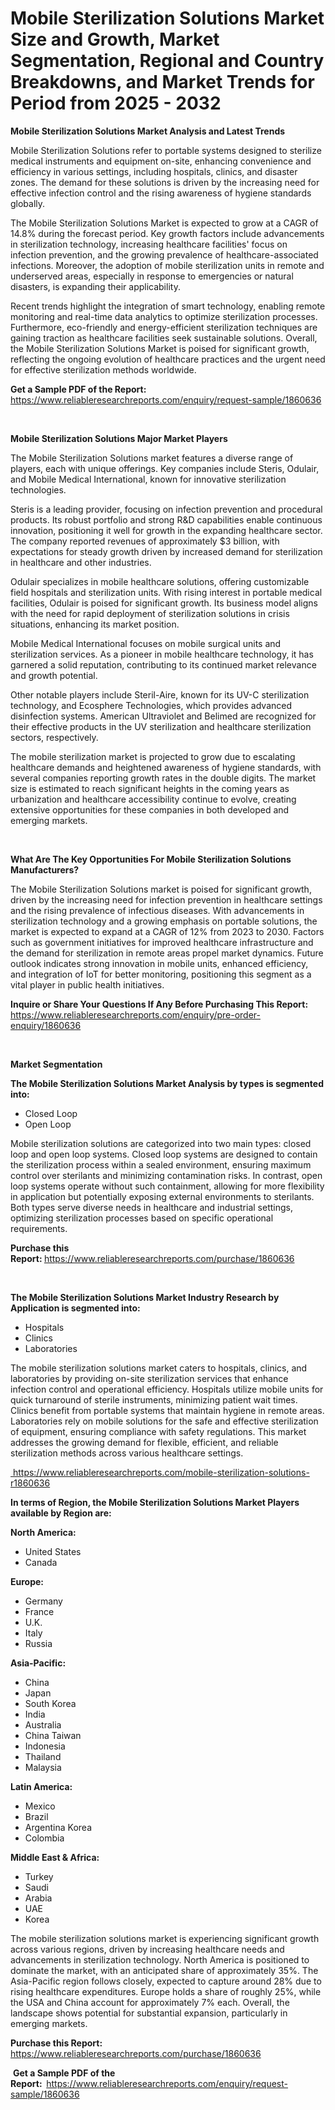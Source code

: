 <p><h1>Mobile Sterilization Solutions Market Size and Growth, Market Segmentation, Regional and Country Breakdowns, and Market Trends for Period from 2025 -  2032</h1></p><p><strong>Mobile Sterilization Solutions Market Analysis and Latest Trends</strong></p>
<p><p>Mobile Sterilization Solutions refer to portable systems designed to sterilize medical instruments and equipment on-site, enhancing convenience and efficiency in various settings, including hospitals, clinics, and disaster zones. The demand for these solutions is driven by the increasing need for effective infection control and the rising awareness of hygiene standards globally. </p><p>The Mobile Sterilization Solutions Market is expected to grow at a CAGR of 14.8% during the forecast period. Key growth factors include advancements in sterilization technology, increasing healthcare facilities' focus on infection prevention, and the growing prevalence of healthcare-associated infections. Moreover, the adoption of mobile sterilization units in remote and underserved areas, especially in response to emergencies or natural disasters, is expanding their applicability.</p><p>Recent trends highlight the integration of smart technology, enabling remote monitoring and real-time data analytics to optimize sterilization processes. Furthermore, eco-friendly and energy-efficient sterilization techniques are gaining traction as healthcare facilities seek sustainable solutions. Overall, the Mobile Sterilization Solutions Market is poised for significant growth, reflecting the ongoing evolution of healthcare practices and the urgent need for effective sterilization methods worldwide.</p></p>
<p><strong>Get a Sample PDF of the Report:&nbsp;</strong> <a href="https://www.reliableresearchreports.com/enquiry/request-sample/1860636?utm_campaign=3057&utm_medium=2&utm_source=Github&utm_content=ia&utm_term=13042025&utm_id=mobile-sterilization-solutions">https://www.reliableresearchreports.com/enquiry/request-sample/1860636</a></p>
<p>&nbsp;</p>
<p><strong>Mobile Sterilization Solutions Major Market Players</strong></p>
<p><p>The Mobile Sterilization Solutions market features a diverse range of players, each with unique offerings. Key companies include Steris, Odulair, and Mobile Medical International, known for innovative sterilization technologies. </p><p>Steris is a leading provider, focusing on infection prevention and procedural products. Its robust portfolio and strong R&D capabilities enable continuous innovation, positioning it well for growth in the expanding healthcare sector. The company reported revenues of approximately $3 billion, with expectations for steady growth driven by increased demand for sterilization in healthcare and other industries.</p><p>Odulair specializes in mobile healthcare solutions, offering customizable field hospitals and sterilization units. With rising interest in portable medical facilities, Odulair is poised for significant growth. Its business model aligns with the need for rapid deployment of sterilization solutions in crisis situations, enhancing its market position.</p><p>Mobile Medical International focuses on mobile surgical units and sterilization services. As a pioneer in mobile healthcare technology, it has garnered a solid reputation, contributing to its continued market relevance and growth potential.</p><p>Other notable players include Steril-Aire, known for its UV-C sterilization technology, and Ecosphere Technologies, which provides advanced disinfection systems. American Ultraviolet and Belimed are recognized for their effective products in the UV sterilization and healthcare sterilization sectors, respectively.</p><p>The mobile sterilization market is projected to grow due to escalating healthcare demands and heightened awareness of hygiene standards, with several companies reporting growth rates in the double digits. The market size is estimated to reach significant heights in the coming years as urbanization and healthcare accessibility continue to evolve, creating extensive opportunities for these companies in both developed and emerging markets.</p></p>
<p>&nbsp;</p>
<p><strong>What Are The Key Opportunities For Mobile Sterilization Solutions Manufacturers?</strong></p>
<p><p>The Mobile Sterilization Solutions market is poised for significant growth, driven by the increasing need for infection prevention in healthcare settings and the rising prevalence of infectious diseases. With advancements in sterilization technology and a growing emphasis on portable solutions, the market is expected to expand at a CAGR of 12% from 2023 to 2030. Factors such as government initiatives for improved healthcare infrastructure and the demand for sterilization in remote areas propel market dynamics. Future outlook indicates strong innovation in mobile units, enhanced efficiency, and integration of IoT for better monitoring, positioning this segment as a vital player in public health initiatives.</p></p>
<p><strong>Inquire or Share Your Questions If Any Before Purchasing This Report:</strong> <a href="https://www.reliableresearchreports.com/enquiry/pre-order-enquiry/1860636?utm_campaign=3057&utm_medium=2&utm_source=Github&utm_content=ia&utm_term=13042025&utm_id=mobile-sterilization-solutions">https://www.reliableresearchreports.com/enquiry/pre-order-enquiry/1860636</a></p>
<p>&nbsp;</p>
<p><strong>Market Segmentation</strong></p>
<p><strong>The Mobile Sterilization Solutions Market Analysis by types is segmented into:</strong></p>
<p><ul><li>Closed Loop</li><li>Open Loop</li></ul></p>
<p><p>Mobile sterilization solutions are categorized into two main types: closed loop and open loop systems. Closed loop systems are designed to contain the sterilization process within a sealed environment, ensuring maximum control over sterilants and minimizing contamination risks. In contrast, open loop systems operate without such containment, allowing for more flexibility in application but potentially exposing external environments to sterilants. Both types serve diverse needs in healthcare and industrial settings, optimizing sterilization processes based on specific operational requirements.</p></p>
<p><strong>Purchase this Report:&nbsp;</strong><a href="https://www.reliableresearchreports.com/purchase/1860636?utm_campaign=3057&utm_medium=2&utm_source=Github&utm_content=ia&utm_term=13042025&utm_id=mobile-sterilization-solutions">https://www.reliableresearchreports.com/purchase/1860636</a></p>
<p>&nbsp;</p>
<p><strong>The Mobile Sterilization Solutions Market Industry Research by Application is segmented into:</strong></p>
<p><ul><li>Hospitals</li><li>Clinics</li><li>Laboratories</li></ul></p>
<p><p>The mobile sterilization solutions market caters to hospitals, clinics, and laboratories by providing on-site sterilization services that enhance infection control and operational efficiency. Hospitals utilize mobile units for quick turnaround of sterile instruments, minimizing patient wait times. Clinics benefit from portable systems that maintain hygiene in remote areas. Laboratories rely on mobile solutions for the safe and effective sterilization of equipment, ensuring compliance with safety regulations. This market addresses the growing demand for flexible, efficient, and reliable sterilization methods across various healthcare settings.</p></p>
<p><a href="https://www.reliableresearchreports.com/mobile-sterilization-solutions-r1860636?utm_campaign=3057&utm_medium=2&utm_source=Github&utm_content=ia&utm_term=13042025&utm_id=mobile-sterilization-solutions">&nbsp;https://www.reliableresearchreports.com/mobile-sterilization-solutions-r1860636</a></p>
<p><strong>In terms of Region, the Mobile Sterilization Solutions Market Players available by Region are:</strong></p>
<p>
    <p> <strong> North America: </strong>
        <ul>
            <li>United States</li>
            <li>Canada</li>
        </ul>
        </p> 
    <p> <strong> Europe: </strong>
        <ul>
            <li>Germany</li>
            <li>France</li>
            <li>U.K.</li>
            <li>Italy</li>
            <li>Russia</li>
        </ul>
        </p> 
    <p> <strong> Asia-Pacific: </strong>
        <ul>
            <li>China</li>
            <li>Japan</li>
            <li>South Korea</li>
            <li>India</li>
            <li>Australia</li>
            <li>China Taiwan</li>
            <li>Indonesia</li>
            <li>Thailand</li>
            <li>Malaysia</li>
        </ul>
        </p> 
    <p> <strong> Latin America: </strong>
        <ul>
            <li>Mexico</li>
            <li>Brazil</li>
            <li>Argentina Korea</li>
            <li>Colombia</li>
        </ul>
        </p> 
    <p> <strong> Middle East & Africa: </strong>
        <ul>
            <li>Turkey</li>
            <li>Saudi</li>
            <li>Arabia</li>
            <li>UAE</li>
            <li>Korea</li>
        </ul>
    </p>
    </p>
<p><p>The mobile sterilization solutions market is experiencing significant growth across various regions, driven by increasing healthcare needs and advancements in sterilization technology. North America is positioned to dominate the market, with an anticipated share of approximately 35%. The Asia-Pacific region follows closely, expected to capture around 28% due to rising healthcare expenditures. Europe holds a share of roughly 25%, while the USA and China account for approximately 7% each. Overall, the landscape shows potential for substantial expansion, particularly in emerging markets.</p></p>
<p><strong>Purchase this Report: </strong><a href="https://www.reliableresearchreports.com/purchase/1860636?utm_campaign=3057&utm_medium=2&utm_source=Github&utm_content=ia&utm_term=13042025&utm_id=mobile-sterilization-solutions">https://www.reliableresearchreports.com/purchase/1860636</a></p>
<p>&nbsp;<strong>Get a Sample PDF of the Report:&nbsp;&nbsp;</strong><a href="https://www.reliableresearchreports.com/enquiry/request-sample/1860636?utm_campaign=3057&utm_medium=2&utm_source=Github&utm_content=ia&utm_term=13042025&utm_id=mobile-sterilization-solutions">https://www.reliableresearchreports.com/enquiry/request-sample/1860636</a></p>
<p><strong></strong></p>
<p><p></p><p></p><p></p></p>